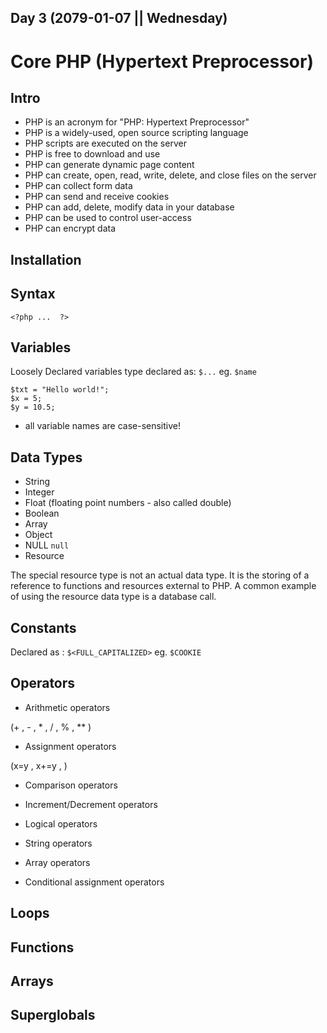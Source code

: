 Day 3 (2079-01-07 || Wednesday) 
---
# Core PHP (Hypertext Preprocessor)

## Intro
* PHP is an acronym for "PHP: Hypertext Preprocessor"
* PHP is a widely-used, open source scripting language
* PHP scripts are executed on the server
* PHP is free to download and use
* PHP can generate dynamic page content
* PHP can create, open, read, write, delete, and close files on the server
* PHP can collect form data
* PHP can send and receive cookies
* PHP can add, delete, modify data in your database
* PHP can be used to control user-access
* PHP can encrypt data

## Installation

## Syntax

``<?php ...  ?>``

## Variables

Loosely Declared variables type
declared as:
``$...``
eg. ``$name``

```
$txt = "Hello world!";
$x = 5;
$y = 10.5;
```

* all variable names are case-sensitive!

## Data Types

* String
* Integer
* Float (floating point numbers - also called double)
* Boolean
* Array
* Object
* NULL ``null``
* Resource

The special resource type is not an actual data type. It is the storing of a reference to functions and resources external to PHP.
A common example of using the resource data type is a database call.

## Constants

Declared as :
``$<FULL_CAPITALIZED>`` 
eg. ``$COOKIE``

## Operators

* Arithmetic operators

(+ , - , * , / , % , ** )

* Assignment operators

(x=y , x+=y , )

* Comparison operators

* Increment/Decrement operators

* Logical operators

* String operators

* Array operators

* Conditional assignment operators


## Loops



## Functions



## Arrays



## Superglobals




